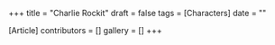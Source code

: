 +++
title = "Charlie Rockit"
draft = false
tags = [Characters]
date = ""

[Article]
contributors = []
gallery = []
+++